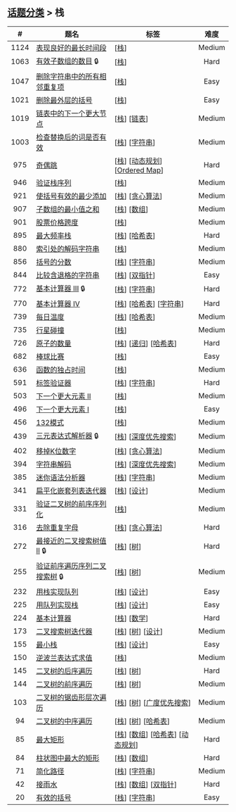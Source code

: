 <!--|This file generated by command(leetcode tag); DO NOT EDIT.            |-->
<!--+----------------------------------------------------------------------+-->
<!--|@author    openset <openset.wang@gmail.com>                           |-->
<!--|@link      https://github.com/openset                                 |-->
<!--|@home      https://github.com/openset/leetcode                        |-->
<!--+----------------------------------------------------------------------+-->

## [话题分类](https://github.com/openset/leetcode/blob/master/tag/README.md) > 栈

| # | 题名 | 标签 | 难度 |
| :-: | - | - | :-: |
| 1124 | [表现良好的最长时间段](https://github.com/openset/leetcode/tree/master/problems/longest-well-performing-interval) | [[栈](https://github.com/openset/leetcode/tree/master/tag/stack/README.md)]  | Medium |
| 1063 | [有效子数组的数目](https://github.com/openset/leetcode/tree/master/problems/number-of-valid-subarrays) 🔒 | [[栈](https://github.com/openset/leetcode/tree/master/tag/stack/README.md)]  | Hard |
| 1047 | [删除字符串中的所有相邻重复项](https://github.com/openset/leetcode/tree/master/problems/remove-all-adjacent-duplicates-in-string) | [[栈](https://github.com/openset/leetcode/tree/master/tag/stack/README.md)]  | Easy |
| 1021 | [删除最外层的括号](https://github.com/openset/leetcode/tree/master/problems/remove-outermost-parentheses) | [[栈](https://github.com/openset/leetcode/tree/master/tag/stack/README.md)]  | Easy |
| 1019 | [链表中的下一个更大节点](https://github.com/openset/leetcode/tree/master/problems/next-greater-node-in-linked-list) | [[栈](https://github.com/openset/leetcode/tree/master/tag/stack/README.md)] [[链表](https://github.com/openset/leetcode/tree/master/tag/linked-list/README.md)]  | Medium |
| 1003 | [检查替换后的词是否有效](https://github.com/openset/leetcode/tree/master/problems/check-if-word-is-valid-after-substitutions) | [[栈](https://github.com/openset/leetcode/tree/master/tag/stack/README.md)] [[字符串](https://github.com/openset/leetcode/tree/master/tag/string/README.md)]  | Medium |
| 975 | [奇偶跳](https://github.com/openset/leetcode/tree/master/problems/odd-even-jump) | [[栈](https://github.com/openset/leetcode/tree/master/tag/stack/README.md)] [[动态规划](https://github.com/openset/leetcode/tree/master/tag/dynamic-programming/README.md)] [[Ordered Map](https://github.com/openset/leetcode/tree/master/tag/ordered-map/README.md)]  | Hard |
| 946 | [验证栈序列](https://github.com/openset/leetcode/tree/master/problems/validate-stack-sequences) | [[栈](https://github.com/openset/leetcode/tree/master/tag/stack/README.md)]  | Medium |
| 921 | [使括号有效的最少添加](https://github.com/openset/leetcode/tree/master/problems/minimum-add-to-make-parentheses-valid) | [[栈](https://github.com/openset/leetcode/tree/master/tag/stack/README.md)] [[贪心算法](https://github.com/openset/leetcode/tree/master/tag/greedy/README.md)]  | Medium |
| 907 | [子数组的最小值之和](https://github.com/openset/leetcode/tree/master/problems/sum-of-subarray-minimums) | [[栈](https://github.com/openset/leetcode/tree/master/tag/stack/README.md)] [[数组](https://github.com/openset/leetcode/tree/master/tag/array/README.md)]  | Medium |
| 901 | [股票价格跨度](https://github.com/openset/leetcode/tree/master/problems/online-stock-span) | [[栈](https://github.com/openset/leetcode/tree/master/tag/stack/README.md)]  | Medium |
| 895 | [最大频率栈](https://github.com/openset/leetcode/tree/master/problems/maximum-frequency-stack) | [[栈](https://github.com/openset/leetcode/tree/master/tag/stack/README.md)] [[哈希表](https://github.com/openset/leetcode/tree/master/tag/hash-table/README.md)]  | Hard |
| 880 | [索引处的解码字符串](https://github.com/openset/leetcode/tree/master/problems/decoded-string-at-index) | [[栈](https://github.com/openset/leetcode/tree/master/tag/stack/README.md)]  | Medium |
| 856 | [括号的分数](https://github.com/openset/leetcode/tree/master/problems/score-of-parentheses) | [[栈](https://github.com/openset/leetcode/tree/master/tag/stack/README.md)] [[字符串](https://github.com/openset/leetcode/tree/master/tag/string/README.md)]  | Medium |
| 844 | [比较含退格的字符串](https://github.com/openset/leetcode/tree/master/problems/backspace-string-compare) | [[栈](https://github.com/openset/leetcode/tree/master/tag/stack/README.md)] [[双指针](https://github.com/openset/leetcode/tree/master/tag/two-pointers/README.md)]  | Easy |
| 772 | [基本计算器 III](https://github.com/openset/leetcode/tree/master/problems/basic-calculator-iii) 🔒 | [[栈](https://github.com/openset/leetcode/tree/master/tag/stack/README.md)] [[字符串](https://github.com/openset/leetcode/tree/master/tag/string/README.md)]  | Hard |
| 770 | [基本计算器 IV](https://github.com/openset/leetcode/tree/master/problems/basic-calculator-iv) | [[栈](https://github.com/openset/leetcode/tree/master/tag/stack/README.md)] [[哈希表](https://github.com/openset/leetcode/tree/master/tag/hash-table/README.md)] [[字符串](https://github.com/openset/leetcode/tree/master/tag/string/README.md)]  | Hard |
| 739 | [每日温度](https://github.com/openset/leetcode/tree/master/problems/daily-temperatures) | [[栈](https://github.com/openset/leetcode/tree/master/tag/stack/README.md)] [[哈希表](https://github.com/openset/leetcode/tree/master/tag/hash-table/README.md)]  | Medium |
| 735 | [行星碰撞](https://github.com/openset/leetcode/tree/master/problems/asteroid-collision) | [[栈](https://github.com/openset/leetcode/tree/master/tag/stack/README.md)]  | Medium |
| 726 | [原子的数量](https://github.com/openset/leetcode/tree/master/problems/number-of-atoms) | [[栈](https://github.com/openset/leetcode/tree/master/tag/stack/README.md)] [[递归](https://github.com/openset/leetcode/tree/master/tag/recursion/README.md)] [[哈希表](https://github.com/openset/leetcode/tree/master/tag/hash-table/README.md)]  | Hard |
| 682 | [棒球比赛](https://github.com/openset/leetcode/tree/master/problems/baseball-game) | [[栈](https://github.com/openset/leetcode/tree/master/tag/stack/README.md)]  | Easy |
| 636 | [函数的独占时间](https://github.com/openset/leetcode/tree/master/problems/exclusive-time-of-functions) | [[栈](https://github.com/openset/leetcode/tree/master/tag/stack/README.md)]  | Medium |
| 591 | [标签验证器](https://github.com/openset/leetcode/tree/master/problems/tag-validator) | [[栈](https://github.com/openset/leetcode/tree/master/tag/stack/README.md)] [[字符串](https://github.com/openset/leetcode/tree/master/tag/string/README.md)]  | Hard |
| 503 | [下一个更大元素 II](https://github.com/openset/leetcode/tree/master/problems/next-greater-element-ii) | [[栈](https://github.com/openset/leetcode/tree/master/tag/stack/README.md)]  | Medium |
| 496 | [下一个更大元素 I](https://github.com/openset/leetcode/tree/master/problems/next-greater-element-i) | [[栈](https://github.com/openset/leetcode/tree/master/tag/stack/README.md)]  | Easy |
| 456 | [132模式](https://github.com/openset/leetcode/tree/master/problems/132-pattern) | [[栈](https://github.com/openset/leetcode/tree/master/tag/stack/README.md)]  | Medium |
| 439 | [三元表达式解析器](https://github.com/openset/leetcode/tree/master/problems/ternary-expression-parser) 🔒 | [[栈](https://github.com/openset/leetcode/tree/master/tag/stack/README.md)] [[深度优先搜索](https://github.com/openset/leetcode/tree/master/tag/depth-first-search/README.md)]  | Medium |
| 402 | [移掉K位数字](https://github.com/openset/leetcode/tree/master/problems/remove-k-digits) | [[栈](https://github.com/openset/leetcode/tree/master/tag/stack/README.md)] [[贪心算法](https://github.com/openset/leetcode/tree/master/tag/greedy/README.md)]  | Medium |
| 394 | [字符串解码](https://github.com/openset/leetcode/tree/master/problems/decode-string) | [[栈](https://github.com/openset/leetcode/tree/master/tag/stack/README.md)] [[深度优先搜索](https://github.com/openset/leetcode/tree/master/tag/depth-first-search/README.md)]  | Medium |
| 385 | [迷你语法分析器](https://github.com/openset/leetcode/tree/master/problems/mini-parser) | [[栈](https://github.com/openset/leetcode/tree/master/tag/stack/README.md)] [[字符串](https://github.com/openset/leetcode/tree/master/tag/string/README.md)]  | Medium |
| 341 | [扁平化嵌套列表迭代器](https://github.com/openset/leetcode/tree/master/problems/flatten-nested-list-iterator) | [[栈](https://github.com/openset/leetcode/tree/master/tag/stack/README.md)] [[设计](https://github.com/openset/leetcode/tree/master/tag/design/README.md)]  | Medium |
| 331 | [验证二叉树的前序序列化](https://github.com/openset/leetcode/tree/master/problems/verify-preorder-serialization-of-a-binary-tree) | [[栈](https://github.com/openset/leetcode/tree/master/tag/stack/README.md)]  | Medium |
| 316 | [去除重复字母](https://github.com/openset/leetcode/tree/master/problems/remove-duplicate-letters) | [[栈](https://github.com/openset/leetcode/tree/master/tag/stack/README.md)] [[贪心算法](https://github.com/openset/leetcode/tree/master/tag/greedy/README.md)]  | Hard |
| 272 | [最接近的二叉搜索树值 II](https://github.com/openset/leetcode/tree/master/problems/closest-binary-search-tree-value-ii) 🔒 | [[栈](https://github.com/openset/leetcode/tree/master/tag/stack/README.md)] [[树](https://github.com/openset/leetcode/tree/master/tag/tree/README.md)]  | Hard |
| 255 | [验证前序遍历序列二叉搜索树](https://github.com/openset/leetcode/tree/master/problems/verify-preorder-sequence-in-binary-search-tree) 🔒 | [[栈](https://github.com/openset/leetcode/tree/master/tag/stack/README.md)] [[树](https://github.com/openset/leetcode/tree/master/tag/tree/README.md)]  | Medium |
| 232 | [用栈实现队列](https://github.com/openset/leetcode/tree/master/problems/implement-queue-using-stacks) | [[栈](https://github.com/openset/leetcode/tree/master/tag/stack/README.md)] [[设计](https://github.com/openset/leetcode/tree/master/tag/design/README.md)]  | Easy |
| 225 | [用队列实现栈](https://github.com/openset/leetcode/tree/master/problems/implement-stack-using-queues) | [[栈](https://github.com/openset/leetcode/tree/master/tag/stack/README.md)] [[设计](https://github.com/openset/leetcode/tree/master/tag/design/README.md)]  | Easy |
| 224 | [基本计算器](https://github.com/openset/leetcode/tree/master/problems/basic-calculator) | [[栈](https://github.com/openset/leetcode/tree/master/tag/stack/README.md)] [[数学](https://github.com/openset/leetcode/tree/master/tag/math/README.md)]  | Hard |
| 173 | [二叉搜索树迭代器](https://github.com/openset/leetcode/tree/master/problems/binary-search-tree-iterator) | [[栈](https://github.com/openset/leetcode/tree/master/tag/stack/README.md)] [[树](https://github.com/openset/leetcode/tree/master/tag/tree/README.md)] [[设计](https://github.com/openset/leetcode/tree/master/tag/design/README.md)]  | Medium |
| 155 | [最小栈](https://github.com/openset/leetcode/tree/master/problems/min-stack) | [[栈](https://github.com/openset/leetcode/tree/master/tag/stack/README.md)] [[设计](https://github.com/openset/leetcode/tree/master/tag/design/README.md)]  | Easy |
| 150 | [逆波兰表达式求值](https://github.com/openset/leetcode/tree/master/problems/evaluate-reverse-polish-notation) | [[栈](https://github.com/openset/leetcode/tree/master/tag/stack/README.md)]  | Medium |
| 145 | [二叉树的后序遍历](https://github.com/openset/leetcode/tree/master/problems/binary-tree-postorder-traversal) | [[栈](https://github.com/openset/leetcode/tree/master/tag/stack/README.md)] [[树](https://github.com/openset/leetcode/tree/master/tag/tree/README.md)]  | Hard |
| 144 | [二叉树的前序遍历](https://github.com/openset/leetcode/tree/master/problems/binary-tree-preorder-traversal) | [[栈](https://github.com/openset/leetcode/tree/master/tag/stack/README.md)] [[树](https://github.com/openset/leetcode/tree/master/tag/tree/README.md)]  | Medium |
| 103 | [二叉树的锯齿形层次遍历](https://github.com/openset/leetcode/tree/master/problems/binary-tree-zigzag-level-order-traversal) | [[栈](https://github.com/openset/leetcode/tree/master/tag/stack/README.md)] [[树](https://github.com/openset/leetcode/tree/master/tag/tree/README.md)] [[广度优先搜索](https://github.com/openset/leetcode/tree/master/tag/breadth-first-search/README.md)]  | Medium |
| 94 | [二叉树的中序遍历](https://github.com/openset/leetcode/tree/master/problems/binary-tree-inorder-traversal) | [[栈](https://github.com/openset/leetcode/tree/master/tag/stack/README.md)] [[树](https://github.com/openset/leetcode/tree/master/tag/tree/README.md)] [[哈希表](https://github.com/openset/leetcode/tree/master/tag/hash-table/README.md)]  | Medium |
| 85 | [最大矩形](https://github.com/openset/leetcode/tree/master/problems/maximal-rectangle) | [[栈](https://github.com/openset/leetcode/tree/master/tag/stack/README.md)] [[数组](https://github.com/openset/leetcode/tree/master/tag/array/README.md)] [[哈希表](https://github.com/openset/leetcode/tree/master/tag/hash-table/README.md)] [[动态规划](https://github.com/openset/leetcode/tree/master/tag/dynamic-programming/README.md)]  | Hard |
| 84 | [柱状图中最大的矩形](https://github.com/openset/leetcode/tree/master/problems/largest-rectangle-in-histogram) | [[栈](https://github.com/openset/leetcode/tree/master/tag/stack/README.md)] [[数组](https://github.com/openset/leetcode/tree/master/tag/array/README.md)]  | Hard |
| 71 | [简化路径](https://github.com/openset/leetcode/tree/master/problems/simplify-path) | [[栈](https://github.com/openset/leetcode/tree/master/tag/stack/README.md)] [[字符串](https://github.com/openset/leetcode/tree/master/tag/string/README.md)]  | Medium |
| 42 | [接雨水](https://github.com/openset/leetcode/tree/master/problems/trapping-rain-water) | [[栈](https://github.com/openset/leetcode/tree/master/tag/stack/README.md)] [[数组](https://github.com/openset/leetcode/tree/master/tag/array/README.md)] [[双指针](https://github.com/openset/leetcode/tree/master/tag/two-pointers/README.md)]  | Hard |
| 20 | [有效的括号](https://github.com/openset/leetcode/tree/master/problems/valid-parentheses) | [[栈](https://github.com/openset/leetcode/tree/master/tag/stack/README.md)] [[字符串](https://github.com/openset/leetcode/tree/master/tag/string/README.md)]  | Easy |
